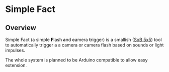 # Simple Fact
## Overview
Simple Fact (a simple **F**lash **a**nd **c**amera **t**rigger) is a smallish ([SoB 5x5](http://dangerousprototypes.com/docs/Sick_of_Beige_standard_PCB_sizes_v1.0)) tool to automatically trigger a a camera or camera flash based on sounds or light impulses.

The whole system is planned to be Arduino compatible to allow easy extension.

